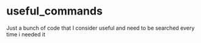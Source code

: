 # useful_commands
Just a bunch of code that I consider useful and need to be searched every time i needed it 

